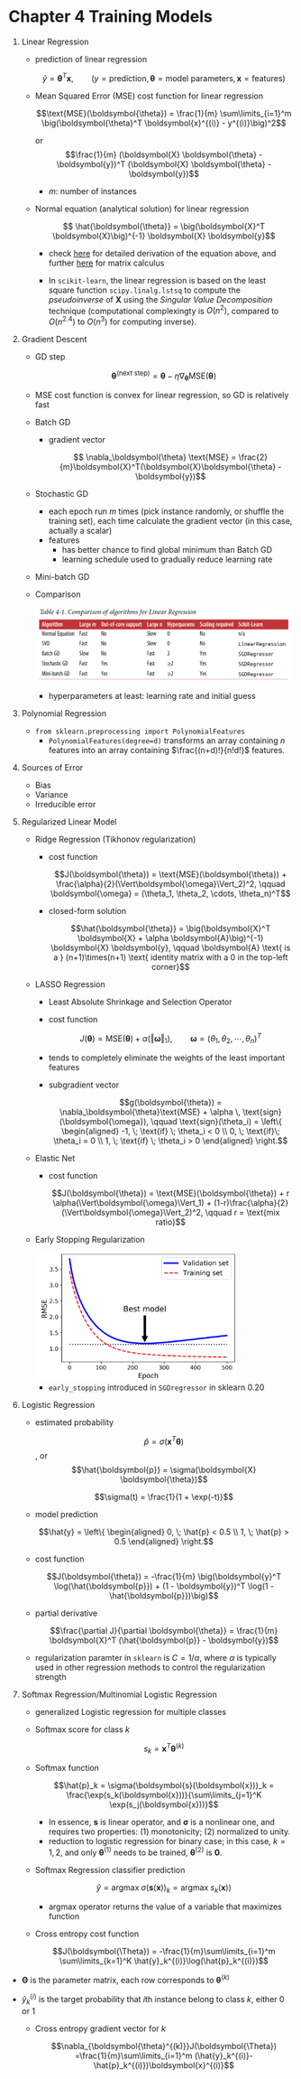 # Chapter 4  Training Models

1. Linear Regression

   * prediction of linear regression

     $$\hat{y} = \boldsymbol{\theta}^T \boldsymbol{x}, \qquad (y = \text{prediction}, \boldsymbol{\theta} = \text{model parameters}, \boldsymbol{x} = \text{features})$$

   * Mean Squared Error (MSE) cost function for linear regression

     $$\text{MSE}(\boldsymbol{\theta}) = \frac{1}{m} \sum\limits_{i=1}^m \big(\boldsymbol{\theta}^T \boldsymbol{x}^{(i)} - y^{(i)}\big)^2$$

     or $$\frac{1}{m} (\boldsymbol{X} \boldsymbol{\theta} - \boldsymbol{y})^T (\boldsymbol{X} \boldsymbol{\theta} - \boldsymbol{y})$$

     * $m$: number of instances

   * Normal equation (analytical solution) for linear regression

     $$ \hat{\boldsymbol{\theta}} = \big(\boldsymbol{X}^T \boldsymbol{X}\big)^{-1} \boldsymbol{X} \boldsymbol{y}$$

     * check [here][normal_eq_derive] for detailed derivation of the equation above, and further [here][matrix_calculus] for matrix calculus

     * In `scikit-learn`, the linear regression is based on the least square function `scipy.linalg.lstsq`  to compute the *pseudoinverse* of $\boldsymbol{X}$ using the *Singular Value Decomposition* technique (computational complexingty is $O(n^2)$, compared to $O(n^{2.4})$ to $O(n^3)$ for computing inverse).

2. Gradient Descent

   * GD step

     $$\boldsymbol{\theta}^{(\text{next step})} = \boldsymbol{\theta} - \eta \nabla_\boldsymbol{\theta} \text{MSE}(\boldsymbol{\theta})$$
   
   * MSE cost function is convex for linear regression, so GD is relatively fast
   
   * Batch GD
   
     * gradient vector
   
       $$ \nabla_\boldsymbol{\theta} \text{MSE} = \frac{2}{m}\boldsymbol{X}^T(\boldsymbol{X}\boldsymbol{\theta} - \boldsymbol{y})$$
   
   * Stochastic GD
   
     * each epoch run $m$ times (pick instance randomly, or shuffle the training set), each time calculate the gradient vector (in this case, actually a scalar)
     * features
       * has better chance to find global minimum than Batch GD
       * learning schedule used to gradually reduce learning rate
   
   * Mini-batch GD
   
   * Comparison
   
     ![Comparison of algorithms for Linear Regression](https://raw.githubusercontent.com/lzhang12/handson-ml2/master/images/training_linear_models/Comparison_algorithms_Linear_Regression.png)
     
     * hyperparameters at least: learning rate and initial guess
   
3. Polynomial Regression

   * `from sklearn.preprocessing import PolynomialFeatures`
     * `PolynomialFeatures(degree=d)` transforms an array containing $n$ features into an array containing $\frac{(n+d)!}{n!d!}$ features.

4. Sources of Error

   * Bias
   * Variance
   * Irreducible error

5. Regularized Linear Model

   * Ridge Regression (Tikhonov regularization)

     * cost function

       $$J(\boldsymbol{\theta}) = \text{MSE}(\boldsymbol{\theta}) + \frac{\alpha}{2}(\Vert\boldsymbol{\omega}\Vert_2)^2, \qquad \boldsymbol{\omega} = (\theta_1, \theta_2, \cdots, \theta_n)^T$$

     * closed-form solution

       $$\hat{\boldsymbol{\theta}} = \big(\boldsymbol{X}^T \boldsymbol{X} + \alpha \boldsymbol{A}\big)^{-1} \boldsymbol{X} \boldsymbol{y}, \qquad \boldsymbol{A} \text{ is a } (n+1)\times(n+1) \text{ identity matrix with a 0 in the top-left corner}$$

   * LASSO Regression

     * Least Absolute Shrinkage and Selection Operator

     * cost function

       $$J(\boldsymbol{\theta}) = \text{MSE}(\boldsymbol{\theta}) + \alpha(\Vert\boldsymbol{\omega}\Vert_1), \qquad \boldsymbol{\omega} = (\theta_1, \theta_2, \cdots, \theta_n)^T$$

     * tends to completely eliminate the weights of the least important features

     * subgradient vector

       $$g(\boldsymbol{\theta}) = \nabla_\boldsymbol{\theta}\text{MSE} + \alpha \, \text{sign}(\boldsymbol{\omega}), \qquad \text{sign}(\theta_i) = \left\{ \begin{aligned} -1, \; \text{if} \; \theta_i < 0 \\ 0, \; \text{if}\; \theta_i = 0 \\ 1, \; \text{if} \; \theta_i > 0 \end{aligned} \right.$$

   * Elastic Net

     * cost function

       $$J(\boldsymbol{\theta}) = \text{MSE}(\boldsymbol{\theta}) + r \alpha(\Vert\boldsymbol{\omega}\Vert_1) + (1-r)\frac{\alpha}{2}(\Vert\boldsymbol{\omega}\Vert_2)^2, \qquad  r = \text{mix ratio}$$

   * Early Stopping Regularization

     <img src="https://raw.githubusercontent.com/lzhang12/handson-ml2/master/images/training_linear_models/Early_Stopping_Regularization.png" alt="early stopping" style="zoom:35%;" />

     * `early_stopping` introduced in `SGDregressor` in sklearn 0.20

6. Logistic Regression

   * estimated probability

     $$\hat{p} = \sigma(\boldsymbol{x}^T\boldsymbol{\theta})$$, or $$\hat{\boldsymbol{p}} = \sigma(\boldsymbol{X} \boldsymbol{\theta})$$

     $$\sigma(t) = \frac{1}{1 + \exp(-t)}$$

   * model prediction

     $$\hat{y} = \left\{ \begin{aligned} 0, \; \hat{p} < 0.5 \\ 1, \; \hat{p} > 0.5 \end{aligned} \right.$$

   * cost function

     $$J(\boldsymbol{\theta}) = -\frac{1}{m} \big(\boldsymbol{y}^T \log(\hat{\boldsymbol{p}}) + (1 - \boldsymbol{y})^T \log(1 - \hat{\boldsymbol{p}})\big)$$

   * partial derivative

     $$\frac{\partial J}{\partial \boldsymbol{\theta}} = \frac{1}{m} \boldsymbol{X}^T (\hat{\boldsymbol{p}} - \boldsymbol{y})$$

   * regularization paramter in `sklearn` is $C = 1/\alpha$, where $\alpha$ is typically used in other regression methods to control the regularization strength

7. Softmax Regression/Multinomial Logistic Regression

   * generalized Logistic regression for multiple classes

   * Softmax score for class $k$

     $$s_k = \boldsymbol{x}^T\boldsymbol{\theta}^{(k)}$$

   * Softmax function

     $$\hat{p}_k = \sigma(\boldsymbol{s}(\boldsymbol{x}))_k = \frac{\exp(s_k(\boldsymbol{x}))}{\sum\limits_{j=1}^K \exp(s_j(\boldsymbol{x}))}$$

     * In essence, $\boldsymbol{s}$ is linear operator, and $\boldsymbol{\sigma}$ is a nonlinear one, and requires two properties: (1) monotonicity; (2) normalized to unity.
     * reduction to logistic regression for binary case; in this case, $k = 1, 2$, and only $\boldsymbol{\theta}^{(1)}$ needs to be trained, $\boldsymbol{\theta}^{(2)}$ is $\boldsymbol{0}$. 

   * Softmax Regression classifier prediction

     $$\hat{y} = \text{argmax}\;\sigma(\boldsymbol{s}(\boldsymbol{x}))_k = \text{argmax}\;s_k(\boldsymbol{x}))$$

     * $\text{argmax}$ operator returns the value of a variable that maximizes function

   * Cross entropy cost function

     $$J(\boldsymbol{\Theta}) = -\frac{1}{m}\sum\limits_{i=1}^m \sum\limits_{k=1}^K \hat{y}_k^{(i)}\log(\hat{p}_k^{(i)})$$

  * $\boldsymbol{\Theta}$ is the parameter matrix, each row corresponds to $\boldsymbol{\theta}^{(k)}$
    
* $\hat{y}_k^{(i)}$ is the target probability that $i$th instance belong to class $k$, either 0 or 1
  
   * Cross entropy gradient vector for $k$

     $$\nabla_{\boldsymbol{\theta}^{(k)}}J(\boldsymbol{\Theta}) =\frac{1}{m}\sum\limits_{i=1}^m (\hat{y}_k^{(i)}-\hat{p}_k^{(i)})\boldsymbol{x}^{(i)}$$

   

[normal_eq_derive]: https://eli.thegreenplace.net/2014/derivation-of-the-normal-equation-for-linear-regression	"derivation of normal equation"
[matrix_calculus]: https://en.wikipedia.org/wiki/Matrix_calculus	"matrix calculus on wikipedia"
